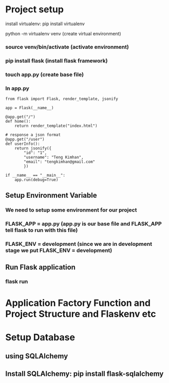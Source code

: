 # Project setup

install virtualenv: pip install virtualenv

python -m virtualenv venv (create virtual environment)

### source venv/bin/activate (activate environment)

### pip install flask (install flask framework)

### touch app.py (create base file)

### In app.py

    from flask import Flask, render_template, jsonify

    app = Flask(__name__)

    @app.get("/")
    def home():
        return render_template("index.html")

    # response a json format
    @app.get("/user")
    def userInfo():
        return jsonify({
            "id": "1",
            "username": "Teng Kimhan",
            "email": "tengkimhan@gmail.com"
            })

    if __name__ == "__main__":
        app.run(debug=True)

## Setup Environment Variable

### We need to setup some environment for our project

### FLASK_APP = app.py (app.py is our base file and FLASK_APP tell flask to run with this file)

### FLASK_ENV = development (since we are in development stage we put FLASK_ENV = development)

## Run Flask application

### flask run

# Application Factory Function and Project Structure and Flaskenv etc

# Setup Database

## using SQLAlchemy

## Install SQLAlchemy: pip install flask-sqlalchemy
